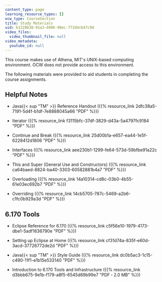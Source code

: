 ```yaml
---
content_type: page
learning_resource_types: []
ocw_type: CourseSection
title: Study Materials
uid: b1228b38-91a3-d496-98ec-772ddcb47c9d
video_files:
  video_thumbnail_file: null
video_metadata:
  youtube_id: null
---
```


This course makes use of Athena, MIT's UNIX-based computing environment. OCW does not provide access to this environment.

The following materials were provided to aid students in completing the course assignments.

Helpful Notes
-------------

*   Java{{< sup "TM" >}} Reference Handout ({{% resource_link 2dfc38a5-7191-5d4f-b1df-7e8888045a66 "PDF" %}})
    
*   Iterator ({{% resource_link f3115bfc-37df-3829-d43a-5a4797fc9184 "PDF" %}})
    
*   Continue and Break ({{% resource_link 25d00b1a-e657-ea44-1e5f-6228412d1806 "PDF" %}})
    
*   Interfaces ({{% resource_link aee230b1-1299-fe64-573d-59bfbe91a22c "PDF" %}})
    
*   This and Super (General Use and Constructors) ({{% resource_link ca64baed-8824-ba40-3303-60582881b4a7 "PDF" %}})
    
*   Overloading ({{% resource_link 14a10314-cd8c-03b0-4b55-61e03ec692b7 "PDF" %}})
    
*   Overriding ({{% resource_link 14cb5705-787c-5469-a2b6-c1fc0b929a3d "PDF" %}})
    

6.170 Tools
-----------

*   Eclipse Reference for 6.170 ({{% resource_link c5f56e10-1979-4173-dbe1-5adf1636790e "PDF" %}})
    
*   Setting up Eclipse at Home ({{% resource_link cf31d74a-835f-e60d-3acd-37726772de2d "PDF" %}})
    
*   Java{{< sup "TM" >}} Style Guide ({{% resource_link dc0b5ac3-1c15-c490-11f1-e1b15e533140 "PDF" %}})
    
*   Introduction to 6.170 Tools and Infrastructure ({{% resource_link d3bbb675-9e1b-f179-a8f5-6545d69b99e7 "PDF ‑ 2.0 MB" %}})